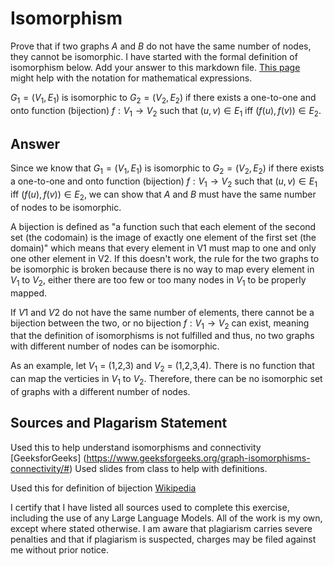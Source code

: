 # Isomorphism

Prove that if two graphs $A$ and $B$ do not have the same number of nodes, they
cannot be isomorphic. I have started with the formal definition of isomorphism
below. Add your answer to this markdown file. [This
page](https://docs.github.com/en/get-started/writing-on-github/working-with-advanced-formatting/writing-mathematical-expressions)
might help with the notation for mathematical expressions.

$G_1=(V_1 , E_1)$ is isomorphic to $G_2 = (V_2, E_2)$ if there exists a
one-to-one and onto function (bijection) $f: V_1 \rightarrow V_2$ such that $(u,v)
\in E_1$ iff $(f(u),f(v)) \in E_2$.

## Answer
Since we know that $G_1=(V_1 , E_1)$ is isomorphic to $G_2 = (V_2, E_2)$ if there exists a
one-to-one and onto function (bijection) $f: V_1 \rightarrow V_2$ such that $(u,v)
\in E_1$ iff $(f(u),f(v)) \in E_2$, we can show that $A$ and $B$ must have the same number of nodes to be isomorphic.

A bijection is defined as "a function such that each element of the second set (the codomain) is the image of exactly one element of the first set (the domain)" which means that every element in V1 must map to one and only one other element in V2. If this doesn't work, the rule for the two graphs to be isomorphic is broken because there is no way to map every element in $V_1$ to $V_2$, either there are too few or too many nodes in $V_1$ to be properly mapped.

If $V1$ and $V2$ do not have the same number of elements, there cannot be a bijection between the two, or no bijection $f: V_1 \rightarrow V_2$ can exist, meaning that the definition of isomorphisms is not fulfilled and thus, no two graphs with different number of nodes can be isomorphic.

As an example, let $V_1$ = (1,2,3) and $V_2$ = (1,2,3,4). There is no function that can map the verticies in $V_1$ to $V_2$. Therefore, there can be no isomorphic set of graphs with a different number of nodes.


## Sources and Plagarism Statement

Used this to help understand isomorphisms and connectivity [GeeksforGeeks] (https://www.geeksforgeeks.org/graph-isomorphisms-connectivity/#) Used slides from class to help with definitions.

Used this for definition of bijection [Wikipedia](https://en.wikipedia.org/wiki/Bijection#:~:text=A%20bijection%2C%20bijective%20function%2C%20or,first%20set%20(the%20domain).)

I certify that I have listed all sources used to complete this exercise, including the use of any Large Language Models. All of the work is my own, except where stated otherwise. I am aware that plagiarism carries severe penalties and that if plagiarism is suspected, charges may be filed against me without prior notice.

